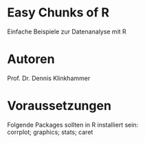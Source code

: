 # Easy Chunks of R
Einfache Beispiele zur Datenanalyse mit R

# Autoren
Prof. Dr. Dennis Klinkhammer

# Voraussetzungen
Folgende Packages sollten in R installiert sein:<br>
corrplot; graphics; stats; caret
